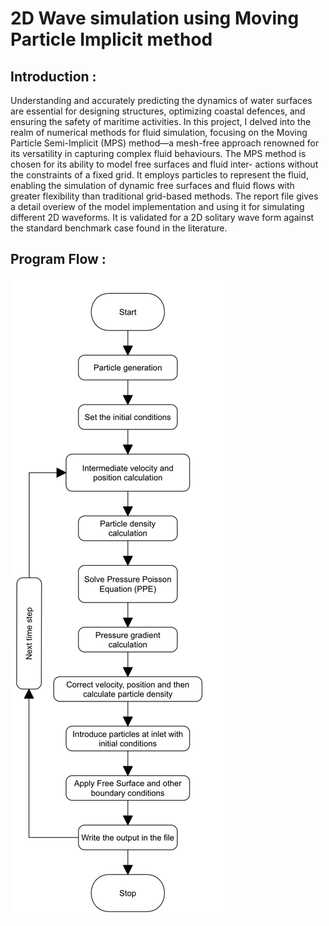 # 2D Wave simulation using Moving Particle Implicit method

## Introduction :
Understanding and accurately predicting the dynamics of water surfaces are essential for designing structures, optimizing coastal defences, and ensuring the safety of maritime activities. In this project, I delved into the realm of numerical methods for fluid simulation, focusing on the Moving Particle Semi-Implicit (MPS) method—a mesh-free approach renowned for its versatility in capturing complex fluid behaviours. The MPS method is chosen for its ability to model free surfaces and fluid inter- actions without the constraints of a fixed grid. It employs particles to represent the fluid, enabling the simulation of dynamic free surfaces and fluid flows with greater flexibility than traditional grid-based methods.
The report file gives a detail overiew of the model implementation and using it for simulating different 2D waveforms. It is validated for a 2D solitary wave form against the standard benchmark case found in the literature.

## Program Flow :
![Alt text describing the image](images/flow_Chart.jpg)
